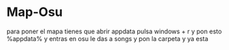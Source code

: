 # Map-Osu
para poner el mapa tienes que abrir appdata pulsa windows + r y pon esto %appdata% y entras en osu le das a songs y pon la carpeta
y ya esta
